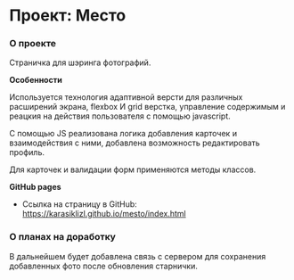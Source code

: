 # Проект: Место

### О проекте

Страничка для шэринга фотографий.

**Особенности**

Используется технология адаптивной версти для различных расширений экрана, flexbox И grid верстка, управление содержимым и реацкия на действия пользователя с помощью javascript.

С помощью JS реализована логика добавления карточек и взаимодействия с ними, добавлена возможность редактировать профиль. 

Для карточек и валидации форм применяются методы классов.

**GitHub pages**

* Ссылка на страницу в GitHub: https://karasiklizl.github.io/mesto/index.html 

### О планах на доработку

В дальнейшем будет добавлена связь с сервером для сохранения добавленных фото после обновления старнички.
